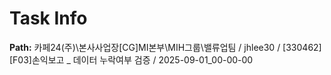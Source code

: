 # Task Info

**Path:** 카페24(주)\본사사업장\[CG]MI본부\MIH그룹\밸류업팀 / jhlee30 / [330462] [F03]손익보고 _ 데이터 누락여부 검증 / 2025-09-01_00-00-00


